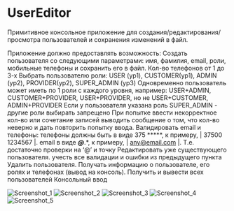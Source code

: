 # UserEditor

Примитивное консольное приложение для создания/редактирования/просмотра пользователей и сохранения изменений в файл.

Приложение должно предоставлять возможность:
Создать пользователя со следующими параметрами: имя, фамилия, email, роли, мобильные телефоны и сохранить его в файл.
Кол-во телефонов от 1 до 3-х
Выбрать пользователю роли: USER (ур1), CUSTOMER(ур1), ADMIN (ур2), PROVIDER(ур2), SUPER_ADMIN (ур3)
Одновременно пользователь может иметь по 1 роли с каждого уровня, например: USER+ADMIN, CUSTOMER+PROVIDER, USER+PROVIDER, но не USER+CUSTOMER, ADMIN+PROVIDER
Если у пользователя указана роль SUPER_ADMIN - другие роли выбирать запрещено
При попытке ввести некорректное кол-во или сочетание записей выводить сообщение о том, что кол-во неверно и дать повторить попытку ввода.
Валидировать email и телефоны:
телефоны должны быть в виде 375 *****, к примеру, | 37500 1234567 |.
email в виде *****@*****.*, к примеру, | any@email.com |. Т.е. достаточно проверки на ‘@’ и точку
Редактировать уже существующего пользователя.
учесть все валидации и ошибки из предыдущего пункта
Удалить пользователя.
Получать информацию о пользователе, его ролях и телефонах (вывод на консоль).
Получить и вывести всех пользователей
Консольный ввод

![Screenshot_1](https://user-images.githubusercontent.com/79202213/109330790-2146f980-786d-11eb-82a0-91ac50600183.png)
![Screenshot_2](https://user-images.githubusercontent.com/79202213/109330794-21df9000-786d-11eb-9d22-d7cc031c5ced.png)
![Screenshot_3](https://user-images.githubusercontent.com/79202213/109330795-21df9000-786d-11eb-8ed2-8fbb6dafd7c7.png)
![Screenshot_4](https://user-images.githubusercontent.com/79202213/109330797-22782680-786d-11eb-852e-41ffa38c6170.png)
![Screenshot_5](https://user-images.githubusercontent.com/79202213/109330798-22782680-786d-11eb-96f9-2b4ce9521793.png)
